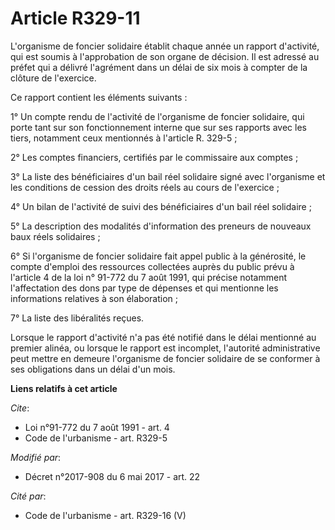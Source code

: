 # Article R329-11

L'organisme de foncier solidaire établit chaque année un rapport d'activité, qui est soumis à l'approbation de son organe de
décision. Il est adressé au préfet qui a délivré l'agrément dans un délai de six mois à compter de la clôture de l'exercice.

Ce rapport contient les éléments suivants :

1° Un compte rendu de l'activité de l'organisme de foncier solidaire, qui porte tant sur son fonctionnement interne que sur
ses rapports avec les tiers, notamment ceux mentionnés à l'article R. 329-5 ;

2° Les comptes financiers, certifiés par le commissaire aux comptes ;

3° La liste des bénéficiaires d'un bail réel solidaire signé avec l'organisme et les conditions de cession des droits réels
au cours de l'exercice ;

4° Un bilan de l'activité de suivi des bénéficiaires d'un bail réel solidaire ;

5° La description des modalités d'information des preneurs de nouveaux baux réels solidaires ;

6° Si l'organisme de foncier solidaire fait appel public à la générosité, le compte d'emploi des ressources collectées auprès
du public prévu à l'article 4 de la loi n° 91-772 du 7 août 1991, qui précise notamment l'affectation des dons par type de
dépenses et qui mentionne les informations relatives à son élaboration ;

7° La liste des libéralités reçues.

Lorsque le rapport d'activité n'a pas été notifié dans le délai mentionné au premier alinéa, ou lorsque le rapport est
incomplet, l'autorité administrative peut mettre en demeure l'organisme de foncier solidaire de se conformer à ses
obligations dans un délai d'un mois.

**Liens relatifs à cet article**

_Cite_:

  - Loi n°91-772 du 7 août 1991 - art. 4
  - Code de l'urbanisme - art. R329-5

_Modifié par_:

  - Décret n°2017-908 du 6 mai 2017 - art. 22

_Cité par_:

  - Code de l'urbanisme - art. R329-16 (V)
